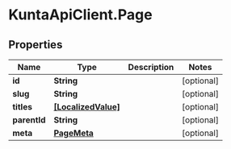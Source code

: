 # KuntaApiClient.Page

## Properties
Name | Type | Description | Notes
------------ | ------------- | ------------- | -------------
**id** | **String** |  | [optional] 
**slug** | **String** |  | [optional] 
**titles** | [**[LocalizedValue]**](LocalizedValue.md) |  | [optional] 
**parentId** | **String** |  | [optional] 
**meta** | [**PageMeta**](PageMeta.md) |  | [optional] 



